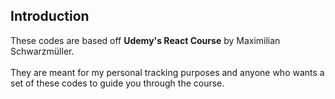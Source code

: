 ## Introduction

These codes are based off <b>Udemy's React Course</b> by Maximilian Schwarzmüller. <br><br>
They are meant for my personal tracking purposes and anyone who wants a set of these codes to guide you through the course.